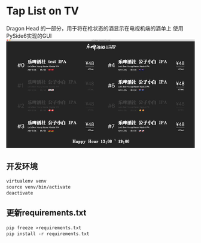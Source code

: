 # Tap List on TV

Dragon Head 的一部分，用于将在枪状态的酒显示在电视机端的酒单上
使用PySide6实现的GUI
![GUI](img/snap.png)

## 开发环境

```shell
virtualenv venv
source venv/bin/activate
deactivate
```

## 更新requirements.txt

```shell
pip freeze >requirements.txt
pip install -r requirements.txt
```
